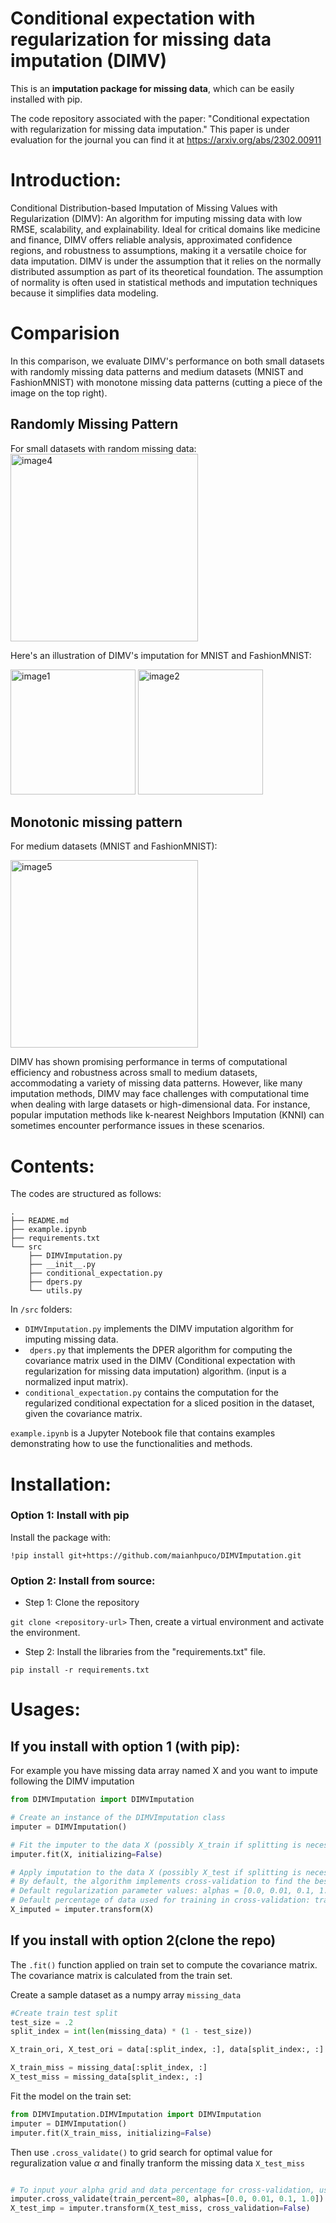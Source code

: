 
# Conditional expectation with regularization for missing data imputation (DIMV) 

This is an **imputation package for missing data**, which can be easily installed with pip. 

The code repository associated with the paper: "Conditional expectation with regularization for missing data imputation." This paper is under evaluation for the journal you can find it at https://arxiv.org/abs/2302.00911 

# Introduction:
Conditional Distribution-based Imputation of Missing Values with Regularization (DIMV): An algorithm for imputing missing data with low RMSE, scalability, and explainability. Ideal for critical domains like medicine and finance, DIMV offers reliable analysis, approximated confidence regions, and robustness to assumptions, making it a versatile choice for data imputation. DIMV is under the assumption that it relies on the normally distributed assumption as part of its theoretical foundation. The assumption of normality is often used in statistical methods and imputation techniques because it simplifies data modeling.  

# Comparision 

In this comparison, we evaluate DIMV's performance on both small datasets with randomly missing data patterns and medium datasets (MNIST and FashionMNIST) with monotone missing data patterns (cutting a piece of the image on the top right). 
 
## Randomly Missing Pattern
For small datasets with random missing data: 
<img src="https://github.com/maianhpuco/DIMVImputation/assets/34562568/8eec91bf-37af-4344-be15-d57c4e58bb64" alt="image4" width="300">   


Here's an illustration of DIMV's imputation for MNIST and FashionMNIST:

<img src="https://github.com/maianhpuco/DIMVImputation/assets/34562568/394f60cf-d886-4071-9873-1ebc56aa12f7" alt="image1" width="200"> 
<img src="https://github.com/maianhpuco/DIMVImputation/assets/34562568/442c630a-804c-48d7-89f3-39ca1e09be9e" alt="image2" width="200">

 

## Monotonic missing pattern 
For medium datasets (MNIST and FashionMNIST):

<img src="https://github.com/maianhpuco/DIMVImputation/assets/34562568/7a08d514-9805-4f83-88b0-7e413294c53a" alt="image5" width="300"> 

DIMV has shown promising performance in terms of computational efficiency and robustness across small to medium datasets, accommodating a variety of missing data patterns. However, like many imputation methods, DIMV may face challenges with computational time when dealing with large datasets or high-dimensional data. For instance, popular imputation methods like k-nearest Neighbors Imputation (KNNI) can sometimes encounter performance issues in these scenarios. 

  
# Contents:
The codes are structured as follows:  

``` 
.
├── README.md
├── example.ipynb
├── requirements.txt
└── src
    ├── DIMVImputation.py
    ├── __init__.py
    ├── conditional_expectation.py
    ├── dpers.py
    └── utils.py 
 ``` 
 
 

In ```/src``` folders:

- ```DIMVImputation.py``` implements the DIMV imputation algorithm for imputing missing data. 
- ``` dpers.py``` that implements the DPER algorithm for computing the covariance matrix used in the DIMV (Conditional expectation with regularization for missing data imputation) algorithm. (input is a normalized input matrix). 
- ```conditional_expectation.py``` contains the computation for the regularized conditional expectation for a sliced position in the dataset, given the covariance matrix. 
    
```example.ipynb``` is a Jupyter Notebook file that contains examples demonstrating how to use the functionalities and methods.  


#  Installation: 
### Option 1: Install with pip 
Install the package with: 
```
!pip install git+https://github.com/maianhpuco/DIMVImputation.git 
```

### Option 2: Install from source: 

- Step 1: Clone the repository 

```git clone <repository-url>``` 
Then, create a virtual environment and activate the environment. 

- Step 2: Install the libraries from the "requirements.txt" file.  

```
pip install -r requirements.txt 
```

# Usages: 

## If you install with option 1 (with pip):
For example you have missing data array named X and you want to impute following the DIMV imputation 

```python 
from DIMVImputation import DIMVImputation

# Create an instance of the DIMVImputation class
imputer = DIMVImputation()

# Fit the imputer to the data X (possibly X_train if splitting is necessary), without initializing it
imputer.fit(X, initializing=False)

# Apply imputation to the data X (possibly X_test if splitting is necessary)
# By default, the algorithm implements cross-validation to find the best value for the regularization parameter (alpha)
# Default regularization parameter values: alphas = [0.0, 0.01, 0.1, 1.0, 10.0, 100.0]
# Default percentage of data used for training in cross-validation: train_percent=100
X_imputed = imputer.transform(X)

``` 


## If you install with option 2(clone the repo) 
The ```.fit()``` function applied on train set to compute the covariance matrix. The covariance matrix is calculated from the train set. 

Create a sample dataset as a numpy array ```missing_data``` 
```python 
#Create train test split
test_size = .2
split_index = int(len(missing_data) * (1 - test_size))

X_train_ori, X_test_ori = data[:split_index, :], data[split_index:, :]

X_train_miss = missing_data[:split_index, :]
X_test_miss = missing_data[split_index:, :]  
```  

Fit the model on the train set: 
```python 
from DIMVImputation.DIMVImputation import DIMVImputation 
imputer = DIMVImputation()
imputer.fit(X_train_miss, initializing=False)

```

Then use ```.cross_validate()``` to grid search for optimal value for reguralization value $\alpha$ and finally tranform the missing data ```X_test_miss``` 

```python

# To input your alpha grid and data percentage for cross-validation, use the following two lines of code
imputer.cross_validate(train_percent=80, alphas=[0.0, 0.01, 0.1, 1.0])
X_test_imp = imputer.transform(X_test_miss, cross_validation=False)

```





 
